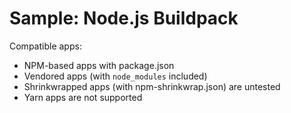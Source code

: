 # Sample: Node.js Buildpack

Compatible apps:
- NPM-based apps with package.json
- Vendored apps (with `node_modules` included)
- Shrinkwrapped apps (with npm-shrinkwrap.json) are untested
- Yarn apps are not supported

